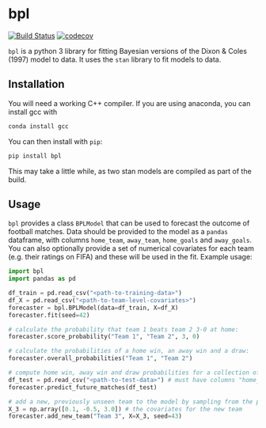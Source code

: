 # bpl

[![Build Status](https://travis-ci.org/anguswilliams91/bpl.svg?branch=master)](https://travis-ci.org/anguswilliams91/bpl)
[![codecov](https://codecov.io/gh/anguswilliams91/bpl/branch/master/graph/badge.svg)](https://codecov.io/gh/anguswilliams91/bpl)

`bpl` is a python 3 library for fitting Bayesian versions of the Dixon \& Coles (1997) model to data.
It uses the `stan` library to fit models to data.  

 ## Installation

You will need a working C++ compiler.
If you are using anaconda, you can install gcc with  

```bash
conda install gcc
``` 

You can then install with `pip`:

```bash
pip install bpl
```
This may take a little while, as two stan models are compiled as part of the build.

## Usage

`bpl` provides a class `BPLModel` that can be used to forecast the outcome of football matches.
Data should be provided to the model as a `pandas` dataframe, with columns `home_team`, `away_team`, `home_goals` and `away_goals`.
You can also optionally provide a set of numerical covariates for each team (e.g. their ratings on FIFA) and these will be used in the fit.
Example usage:
```python
import bpl
import pandas as pd

df_train = pd.read_csv("<path-to-training-data>")
df_X = pd.read_csv("<path-to-team-level-covariates>")
forecaster = bpl.BPLModel(data=df_train, X=df_X)
forecaster.fit(seed=42)

# calculate the probability that team 1 beats team 2 3-0 at home:
forecaster.score_probability("Team 1", "Team 2", 3, 0)

# calculate the probabilities of a home win, an away win and a draw:
forecaster.overall_probabilities("Team 1", "Team 2")

# compute home win, away win and draw probabilities for a collection of matches:
df_test = pd.read_csv("<path-to-test-data>") # must have columns "home_team" and "away_team"
forecaster.predict_future_matches(df_test)

# add a new, previously unseen team to the model by sampling from the prior
X_3 = np.array([0.1, -0.5, 3.0]) # the covariates for the new team
forecaster.add_new_team("Team 3", X=X_3, seed=43)
```